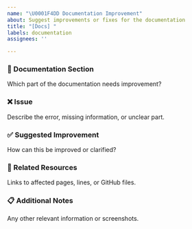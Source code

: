 ```yaml
---
name: "\U0001F4DD Documentation Improvement"
about: Suggest improvements or fixes for the documentation
title: "[Docs] "
labels: documentation
assignees: ''

---
```


### 📘 Documentation Section
Which part of the documentation needs improvement?

### ❌ Issue
Describe the error, missing information, or unclear part.

### ✅ Suggested Improvement
How can this be improved or clarified?

### 🔗 Related Resources
Links to affected pages, lines, or GitHub files.

### 📋 Additional Notes
Any other relevant information or screenshots.

